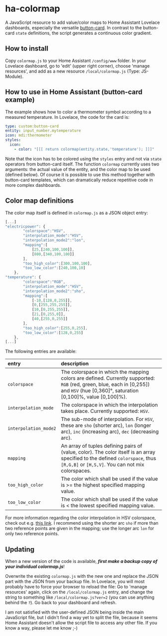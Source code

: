 # ha-colormap
A JavaScript resource to add value/color maps to Home Assistant Lovelace dashboards, especially the versatile [button-card](https://github.com/custom-cards/button-card). In contrast to the button-card `state` definitions, the script generates a continuous color gradient.

## How to install
Copy `colormap.js` to your Home Assistant `/config/www` folder. In your Lovelace dashboard, go to 'edit' (upper right corner), choose 'manage resources', and add as a new resource `/local/colormap.js` (Type: JS-Module).

## How to use in Home Assistant (button-card example)
The example shows how to color a thermometer symbol according to a measured temperature. In Lovelace, the code for the card is:

```yaml
type: custom:button-card
entity: input_number.mytemperature
icon: mdi:thermometer
styles:
  icon:
    - color: "[[[ return colormap(entity.state,'temperature'); ]]]"
```

Note that the icon has to be colored using the `styles` entry and not via `state` operators from button-card itself. The function `colormap` currently uses two arguments: the actual value of the entity, and the color map to be used (defined below).
Of course it is possible to use this method together with button-card templates, which can dramatically reduce repetitive code in more complex dashboards.

## Color map definitions
The color map itself is defined in `colormap.js` as a JSON object entry:

```javascript
[...]
"electricpower": {
        "colorspace":"HSV",
        "interpolation_mode":"HSV",
        "interpolation_mode2":"lon",
        "mapping":[
            [25,[240,100,100]],
            [800,[340,100,100]]
        ],
        "too_high_color":[300,100,100],
        "too_low_color":[240,100,10]
    },
"temperature": {
        "colorspace":"RGB",
        "interpolation_mode":"HSV",
        "interpolation_mode2":"sho",
        "mapping":[
            [-10,[128,0,255]],
            [0,[255,255,255]],
            [10,[0,255,255]],
            [21,[0,255,0]],
            [40,[255,0,255]]
        ],
        "too_high_color":[255,0,255],
        "too_low_color":[128,0,255]
    },
[...]
```

The following entries are available:

| entry  | description |
| :--- | :--- |
| `colorspace`  | The colorspace in which the mapping colors are defined. Currently supported: `RGB` (red, green, blue, each in [0,255]) and `HSV` (hue [0,360]°, saturation [0,100]%, value [0,100]%).  |
| `interpolation_mode` | The colorspace in which the interpolation takes place. Currently supported: `HSV`. |
| `interpolation_mode2` | The sub-mode of interpolation. For `HSV`, these are `sho` (shorter arc), `lon` (longer arc), `inc` (increasing arc), `dec` (decreasing arc). |
| `mapping` | An array of tuples defining pairs of (value, color). The color itself is an array specified to the defined `colorspace`, thus `[R,G,B]` or `[H,S,V]`. You can not mix colorspaces. |
| `too_high_color` | The color which shall be used if the value is >= the highest specified mapping value. |
| `too_low_color` | The color which shall be used if the value is < the lowest specified mapping value. |

For more information regarding the color interpolation in HSV colorspace, check out e.g. [this link](https://facelessuser.github.io/coloraide/interpolation/#hue-interpolation). I recommend using the shorter arc `sho` if more than two reference points are given in the mapping; use the longer arc `lon` for only two reference points.

## Updating
When a new version of the code is available, ***first make a backup copy of your individual colormap.js***!

Overwrite the existing `colormap.js` with the new one and replace the JSON part with the JSON from your backup file. In Lovelace, you will most probably have to force your browser to reload the file: Go to 'manage resources' again, click on the `/local/colormap.js` entry, and change the string to something like `/local/colormap.js?ver=2` (you can use anything behind the `?`). Go back to your dashboard and refresh. 

I am not satisfied with the user-defined JSON being inside the main JavaScript file, but I didn't find a way yet to split the file, because it seems Home Assistant doesn't allow the script file to access any other file. If you know a way, please let me know ;-)
